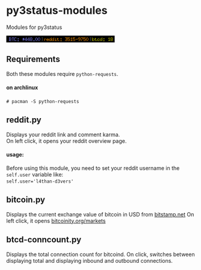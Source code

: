 # py3status-modules

Modules for py3status

![screenshot](/pics/py3status-modules.png)

## Requirements

Both these modules require `python-requests`.

#### on archlinux
`# pacman -S python-requests`


## reddit.py
Displays your reddit link and comment karma.  
On left click, it opens your reddit overview page.

#### usage:
Before using this module, you need to set your reddit username in the `self.user` variable like:  
`self.user='l4than-d3vers'`

## bitcoin.py
Displays the current exchange value of bitcoin in USD from [bitstamp.net](https://www.bitstamp.net/)
On left click, it opens [bitcoinity.org/markets](http://bitcoinity.org/markets)

## btcd-conncount.py
Displays the total connection count for bitcoind.
On click, switches between displaying total and displaying inbound and outbound connections.
